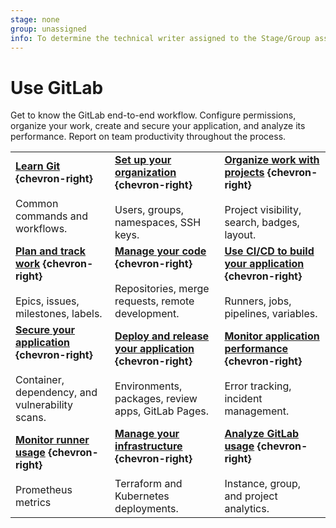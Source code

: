 ```yaml
---
stage: none
group: unassigned
info: To determine the technical writer assigned to the Stage/Group associated with this page, see https://handbook.gitlab.com/handbook/product/ux/technical-writing/#assignments
---
```


# Use GitLab

Get to know the GitLab end-to-end workflow. Configure permissions,
organize your work, create and secure your application, and analyze its performance. Report on team productivity throughout the process.

| | | |
|--|--|--|
| [**Learn Git**](../topics/git/index.md) **{chevron-right}**<br><br>Common commands and workflows. | [**Set up your organization**](../topics/set_up_organization.md) **{chevron-right}**<br><br>Users, groups, namespaces, SSH keys.| [**Organize work with projects**](../user/project/organize_work_with_projects.md) **{chevron-right}**<br><br>Project visibility, search, badges, layout.|
| [**Plan and track work**](../topics/plan_and_track.md) **{chevron-right}**<br><br>Epics, issues, milestones, labels.| [**Manage your code**](../topics/manage_code.md) **{chevron-right}**<br><br>Repositories, merge requests, remote development. | [**Use CI/CD to build your application**](../topics/build_your_application.md) **{chevron-right}**<br><br>Runners, jobs, pipelines, variables. |
| [**Secure your application**](../user/application_security/secure_your_application.md) **{chevron-right}**<br><br>Container, dependency, and vulnerability scans. | [**Deploy and release your application**](../topics/release_your_application.md) **{chevron-right}**<br><br>Environments, packages, review apps, GitLab Pages. | [**Monitor application performance**](../operations/index.md) **{chevron-right}**<br><br>Error tracking, incident management. |
| [**Monitor runner usage**](https://docs.gitlab.com/runner/monitoring/index.html) **{chevron-right}**<br><br>Prometheus metrics | [**Manage your infrastructure**](../user/infrastructure/index.md) **{chevron-right}**<br><br>Terraform and Kubernetes deployments.| [**Analyze GitLab usage**](../user/analytics/index.md) **{chevron-right}**<br><br>Instance, group, and project analytics. |
